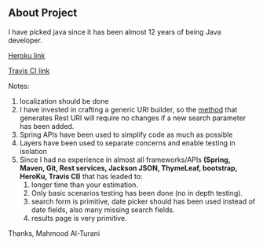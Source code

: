 ## About Project

I have picked java since it has been almost 12 years of being Java developer.

[Heroku link](https://expedia-hotel-offer2.herokuapp.com/ )

[Travis CI link](https://travis-ci.org/alturany/ExpediaHotelOffers)

Notes:

1. localization should be done 
1. I have invested in crafting a generic URI builder, so the [method](https://github.com/alturany/ExpediaHotelOffers/blob/master/src/main/java/com/expedia/offers/command/HotelOfferSearchCommand.java#L135) that generates Rest URI will require no changes if a new search parameter has been added.
1. Spring APIs have been used to simplify code as much as possible
1. Layers have been used to separate concerns and enable testing in isolation 
1. Since I had no experience in almost all frameworks/APIs **(Spring, Maven, Git, Rest services, Jackson JSON, ThymeLeaf, bootstrap,  HeroKu, Travis CI)** that has leaded to:
    1. longer time than your estimation.
    1. Only basic scenarios testing has been done (no in depth testing).
    1. search form is primitive, date picker should has been used instead of date fields, also many missing search fields.
    1. results page is very primitive.
	
Thanks,
Mahmood Al-Turani
